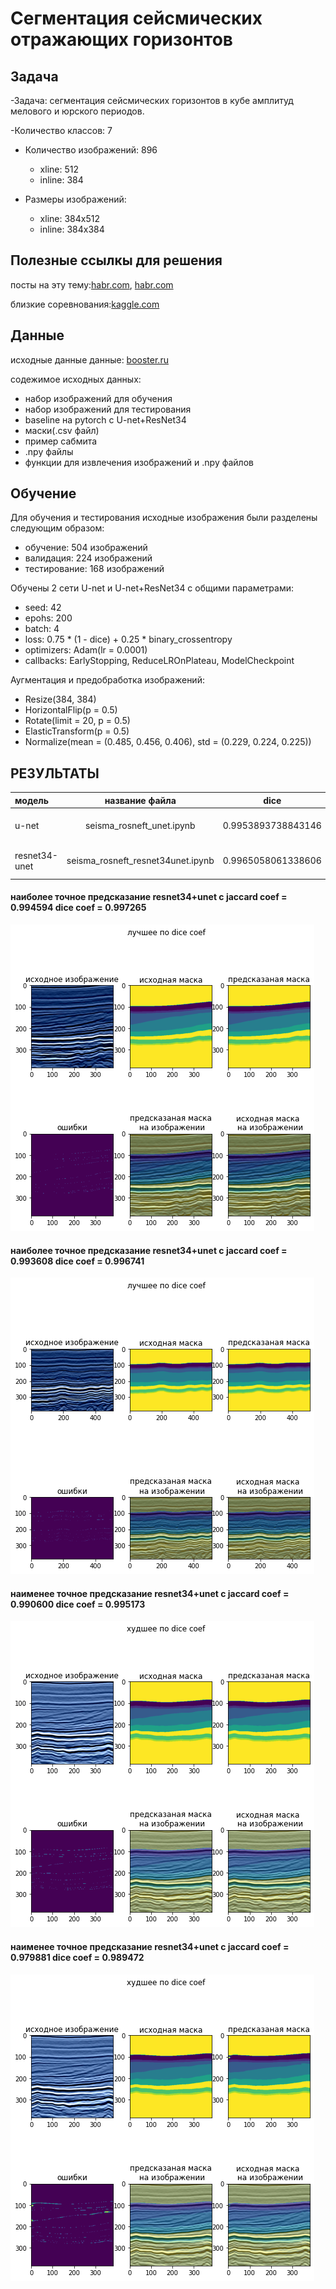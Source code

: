 # Сегментация сейсмических отражающих горизонтов
## Задача
-Задача: сегментация сейсмических горизонтов в кубе амплитуд мелового и юрского периодов.


-Количество классов: 7

- Количество изображений: 896
  - xline:  512
  - inline:  384
  
- Размеры изображений:
  - xline: 384x512
  - inline:  384х384

## Полезные ссылкы для решения
посты на эту тему:[habr.com](https://habr.com/ru/company/ods/blog/482780/),
[habr.com](https://habr.com/ru/company/ods/blog/488852/)


близкие соревнования:[kaggle.com](https://www.kaggle.com/c/tgs-salt-identification-challenge)


## Данные

исходные данные данные: [booster.ru](https://boosters.pro/championship/rsc_sandbox/overview)



содежимое исходных данных:
+ набор изображений для обучения
+ набор изображений для тестирования
+ baseline на pytorch с U-net+ResNet34
+ маски(.csv файл)
+ пример сабмита
+ .npy файлы
+ функции для извлечения изображений и .npy файлов


## Обучение

Для обучения и тестирования исходные изображения были разделены следующим образом: 
+ обучение: 504 изображений
+ валидация: 224 изображений
+ тестирование: 168 изображений

Обучены 2 сети U-net и U-net+ResNet34 c общими параметрами:
+ seed: 42
+ epohs: 200 
+ batch: 4
+ loss: 0.75 * (1 - dice) + 0.25 * binary_crossentropy
+ optimizers: Adam(lr = 0.0001)
+ callbacks: EarlyStopping, ReduceLROnPlateau, ModelCheckpoint

Аугментaция и предобработка изображений:
+ Resize(384, 384)
+ HorizontalFlip(p = 0.5)
+ Rotate(limit = 20, p = 0.5)
+ ElasticTransform(p = 0.5)
+ Normalize(mean = (0.485, 0.456, 0.406), std = (0.229, 0.224, 0.225))



## РЕЗУЛЬТАТЫ

|модель|название файла|dice|jaccard|эпох|время|
|:------|:--------:|:-----:|:--------:|:-------:|-------:|
|u-net|seisma_rosneft_unet.ipynb|0.9953893738843146|0.9910568839737347|107|3ч 45м 8с|
|resnet34-unet|seisma_rosneft_resnet34unet.ipynb|0.9965058061338606|0.9931607264138403|183|6ч 38м 23с|




#### наиболее точное предсказание resnet34+unet c jaccard coef = 0.994594 	  dice coef = 0.997265
![наиболее точное предсказание resnet34+unet](https://raw.githubusercontent.com/Sugakusha/seimic_challenge/master/pic/best_dice_resnet.png )
#### наиболее точное предсказание resnet34+unet c jaccard coef = 0.993608 	  dice coef = 0.996741
![наиболее точное предсказание unet](https://raw.githubusercontent.com/Sugakusha/seimic_challenge/master/pic/best_dice_unet.png)
#### наименее точное предсказание resnet34+unet c jaccard coef = 0.990600 	  dice coef = 0.995173
![наименее точное предсказание resnet34+unet](https://raw.githubusercontent.com/Sugakusha/seimic_challenge/master/pic/worst_dice_resnet.png)
#### наименее точное предсказание resnet34+unet c jaccard coef = 0.979881 	   dice coef = 0.989472
![наименее точное предсказание runet](https://raw.githubusercontent.com/Sugakusha/seimic_challenge/master/pic/worst_dice_unet.png)

